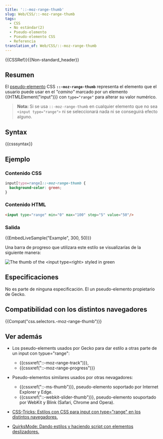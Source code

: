 ```yaml
---
title: '::-moz-range-thumb'
slug: Web/CSS/::-moz-range-thumb
tags:
  - CSS
  - No estándar(2)
  - Pseudo-elemento
  - Pseudo-elemento CSS
  - Referencia
translation_of: Web/CSS/::-moz-range-thumb
---
```

{{CSSRef}}{{Non-standard_header}}

## Resumen

El [pseudo-elemento](/es/docs/Web/CSS/Pseudo-elements) CSS **`::-moz-range-thumb`** representa el elemento que el usuario puede usar en el _"camino"_ marcado por un elemento {{HTMLElement("input")}} con `type="range"` para alterar su valor numérico.

> **Nota:** Si se usa `::-moz-range-thumb` en cualquier elemento que no sea `<input type="range">` ni se seleccionará nada ni se conseguirá efecto alguno.

## Syntax

{{csssyntax}}

## Ejemplo

### Contenido CSS

```css
input[type=range]::-moz-range-thumb {
  background-color: green;
}
```

### Contenido HTML

```html
<input type="range" min="0" max="100" step="5" value="50"/>
```

### Salida

{{EmbedLiveSample("Example", 300, 50)}}

Una barra de progreso que utilizara este estilo se visualizarías de la siguiente manera:

![The thumb of the \<input type=right> styled in green](https://mdn.mozillademos.org/files/12027/Screen%20Shot%202015-12-04%20at%2013.30.08.png)

## Especificaciones

No es parte de ninguna especificación. El un pseudo-elemento propietario de Gecko.

## Compatibilidad con los distintos navegadores

{{Compat("css.selectors.-moz-range-thumb")}}

## Ver además

- Los pseudo-elements usados por Gecko para dar estilo a otras parte de un input con typue="range":

  - {{cssxref("::-moz-range-track")}},
  - {{cssxref("::-moz-range-progress")}}

- Pseudo-elementos similares usados por otras nevagadores:

  - {{cssxref("::-ms-thumb")}}, pseudo-elemento soportado por Internet Explorer y Edge.
  - {{cssxref("::-webkit-slider-thumb")}}, pseudo-elemento souportado por WebKit y Blink (Safari, Chrome and Opera).

- [CSS-Tricks: Estilos con CSS para input con type="range" en los distintos navegadores.](https://css-tricks.com/styling-cross-browser-compatible-range-inputs-css/)
- [QuirksMode: Dando estilos y haciendo script con elementos deslizadores.](http://www.quirksmode.org/blog/archives/2015/11/styling_and_scr.html)
